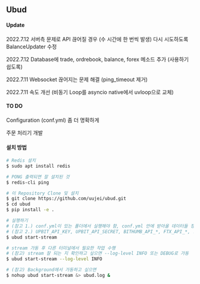 ## Ubud



####  Update

2022.7.12   서버측 문제로 API 끊어질 경우 (수 시간에 한 번씩 발생) 다시 시도하도록 BalanceUpdater 수정

2022.7.12   Database에 trade, ordrebook, balance, forex 메소드 추가 (사용하기 쉽도록)

2022.7.11   Websocket 끊어지는 문제 해결 (ping_timeout 제거)

2022.7.11  속도 개선 (비동기 Loop를 asyncio native에서 uvloop으로 교체)



#### TO DO

Configuration (conf.yml) 좀 더 명확하게

주문 처리기 개발



#### 설치 방법

```bash
# Redis 설치
$ sudo apt install redis

# PONG 출력되면 잘 설치된 것
$ redis-cli ping

# 이 Repository Clone 및 설치
$ git clone https://github.com/uujei/ubud.git
$ cd ubud
$ pip install -e .

# 실행하기
# (참고 1.) conf.yml이 있는 폴더에서 실행해야 함, conf.yml 안에 받아올 데이터들 정의되어 있음.
# (참고 2.) UPBIT_API_KEY, UPBIT_API_SECRET, BITHUMB_API_*, FTX_API_*, ... 있는 .env 작성 필요.
$ ubud start-stream

# stream 가동 후 다른 터미널에서 필요한 작업 수행
# (참고) stream 잘 되는 지 확인하고 싶으면 --log-level INFO 또는 DEBUG로 가동
$ ubud start-stream --log-level INFO

# (참고) Background에서 가동하고 싶으면
$ nohup ubud start-stream &> ubud.log &
```
